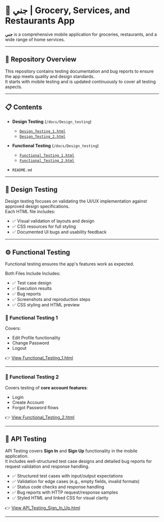 # 🛒 جني | Grocery, Services, and Restaurants App

**جني** is a comprehensive mobile application for groceries, restaurants, and a wide range of home services.

---

## 📂 Repository Overview

This repository contains testing documentation and bug reports to ensure the app meets quality and design standards.  
It starts with mobile testing and is updated continuously to cover all testing aspects.

---

## 📋 Contents

- **Design Testing** (`/docs/Design_testing`)
  - [`Design_Testing_1.html`](https://ayakhaled200.github.io/janny-mobile-app-Testing/Design_testing/Design_Testing_1.html)
  - [`Design_Testing_2.html`](https://ayakhaled200.github.io/janny-mobile-app-Testing/Design_testing/Design_Testing_2.html)

- **Functional Testing** (`/docs/Design_testing`)
  - [`Functional_Testing_1.html`](https://ayakhaled200.github.io/janny-mobile-app-Testing/Functional_Testing/Functional_Testing_1.html)
  - [`Functional_Testing_2.html`](https://ayakhaled200.github.io/janny-mobile-app-Testing/Functional_Testing/Functional_Testing_2.html)

- `README.md`

---

## 🧪 Design Testing

Design testing focuses on validating the UI/UX implementation against approved design specifications.  
Each HTML file includes:
- ✅ Visual validation of layouts and design
- ✅ CSS resources for full styling
- ✅ Documented UI bugs and usability feedback

---

## ⚙️ Functional Testing

Functional testing ensures the app's features work as expected.

Both Files Include Includes:
- ✅ Test case design
- ✅ Execution results
- ✅ Bug reports
- ✅ Screenshots and reproduction steps
- ✅ CSS styling and HTML preview
  

### 🔹 Functional Testing 1
Covers:
- Edit Profile functionality  
- Change Password 
- Logout


👉 [View Functional_Testing_1.html](https://ayakhaled200.github.io/janny-mobile-app-Testing/Functional_Testing/Functional_Testing_1.html)

---

### 🔹 Functional Testing 2

Covers testing of **core account features**:
- Login
- Create Account
- Forgot Password flows


👉 [View Functional_Testing_2.html](https://ayakhaled200.github.io/janny-mobile-app-Testing/Functional_Testing/Functional_Testing_2.html)

---

## 🔐 API Testing

API Testing covers **Sign In** and **Sign Up** functionality in the mobile application.  
It includes well-structured test case designs and detailed bug reports for request validation and response handling.

- ✅ Structured test cases with input/output expectations  
- ✅ Validation for edge cases (e.g., empty fields, invalid formats)  
- ✅ Status code checks and response handling  
- ✅ Bug reports with HTTP request/response samples  
- ✅ Styled HTML and linked CSS for visual clarity

👉 [View API_Testing_Sign_In_Up.html](https://ayakhaled200.github.io/janny-mobile-app-Testing/API_Testing/API_Testing_Sign_In_Up.html)

---
